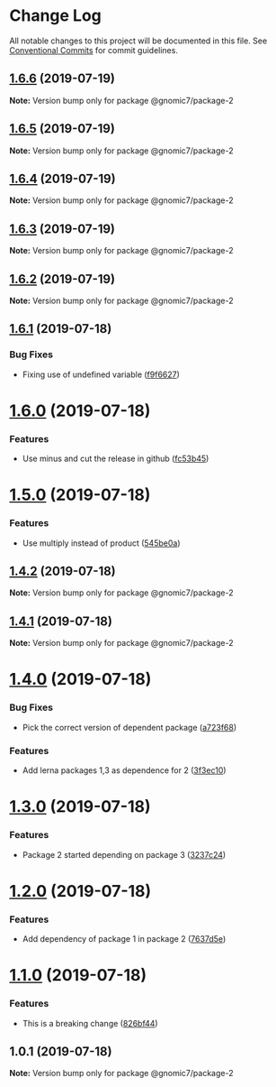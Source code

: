 # Change Log

All notable changes to this project will be documented in this file.
See [Conventional Commits](https://conventionalcommits.org) for commit guidelines.

## [1.6.6](https://github.com/gnomic7/lerna-versioning/compare/@gnomic7/package-2@1.6.5...@gnomic7/package-2@1.6.6) (2019-07-19)

**Note:** Version bump only for package @gnomic7/package-2





## [1.6.5](https://github.com/gnomic7/lerna-versioning/compare/@gnomic7/package-2@1.6.4...@gnomic7/package-2@1.6.5) (2019-07-19)

**Note:** Version bump only for package @gnomic7/package-2





## [1.6.4](https://github.com/gnomic7/lerna-versioning/compare/@gnomic7/package-2@1.6.3...@gnomic7/package-2@1.6.4) (2019-07-19)

**Note:** Version bump only for package @gnomic7/package-2





## [1.6.3](https://github.com/gnomic7/lerna-versioning/compare/@gnomic7/package-2@1.6.2...@gnomic7/package-2@1.6.3) (2019-07-19)

**Note:** Version bump only for package @gnomic7/package-2





## [1.6.2](https://github.com/gnomic7/lerna-versioning/compare/@gnomic7/package-2@1.6.1...@gnomic7/package-2@1.6.2) (2019-07-19)

**Note:** Version bump only for package @gnomic7/package-2





## [1.6.1](https://github.com/gnomic7/lerna-versioning/compare/@gnomic7/package-2@1.6.0...@gnomic7/package-2@1.6.1) (2019-07-18)


### Bug Fixes

* Fixing use of undefined variable ([f9f6627](https://github.com/gnomic7/lerna-versioning/commit/f9f6627))





# [1.6.0](https://github.com/gnomic7/lerna-versioning/compare/@gnomic7/package-2@1.5.0...@gnomic7/package-2@1.6.0) (2019-07-18)


### Features

* Use minus and cut the release in github ([fc53b45](https://github.com/gnomic7/lerna-versioning/commit/fc53b45))





# [1.5.0](https://github.com/gnomic7/lerna-versioning/compare/@gnomic7/package-2@1.4.2...@gnomic7/package-2@1.5.0) (2019-07-18)


### Features

* Use multiply instead of product ([545be0a](https://github.com/gnomic7/lerna-versioning/commit/545be0a))





## [1.4.2](https://github.com/gnomic7/lerna-versioning/compare/@gnomic7/package-2@1.4.1...@gnomic7/package-2@1.4.2) (2019-07-18)

**Note:** Version bump only for package @gnomic7/package-2





## [1.4.1](https://github.com/gnomic7/lerna-versioning/compare/@gnomic7/package-2@1.4.0...@gnomic7/package-2@1.4.1) (2019-07-18)

**Note:** Version bump only for package @gnomic7/package-2





# [1.4.0](https://github.com/gnomic7/lerna-versioning/compare/@gnomic7/package-2@1.3.0...@gnomic7/package-2@1.4.0) (2019-07-18)


### Bug Fixes

* Pick the correct version of dependent package ([a723f68](https://github.com/gnomic7/lerna-versioning/commit/a723f68))


### Features

* Add lerna packages 1,3 as dependence for 2 ([3f3ec10](https://github.com/gnomic7/lerna-versioning/commit/3f3ec10))





# [1.3.0](https://github.com/gnomic7/lerna-versioning/compare/@gnomic7/package-2@1.2.0...@gnomic7/package-2@1.3.0) (2019-07-18)


### Features

* Package 2 started depending on package 3 ([3237c24](https://github.com/gnomic7/lerna-versioning/commit/3237c24))





# [1.2.0](https://github.com/gnomic7/lerna-versioning/compare/@gnomic7/package-2@1.1.0...@gnomic7/package-2@1.2.0) (2019-07-18)


### Features

* Add dependency of package 1 in package 2 ([7637d5e](https://github.com/gnomic7/lerna-versioning/commit/7637d5e))





# [1.1.0](https://github.com/gnomic7/lerna-versioning/compare/@gnomic7/package-2@1.0.1...@gnomic7/package-2@1.1.0) (2019-07-18)


### Features

* This is a breaking change ([826bf44](https://github.com/gnomic7/lerna-versioning/commit/826bf44))





## 1.0.1 (2019-07-18)

**Note:** Version bump only for package @gnomic7/package-2
